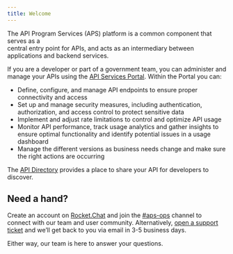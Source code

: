 ```yaml
---
title: Welcome
---
```


The API Program Services (APS) platform is a common component that serves as a  
central entry point for APIs, and acts as an intermediary between applications
and backend services.

If you are a developer or part of a government team, you can administer and
manage your APIs using the [API Services Portal](https://api.gov.bc.ca/). Within
the Portal you can:

- Define, configure, and manage API endpoints to ensure proper connectivity and access
- Set up and manage security measures, including authentication, authorization,
  and access control to protect sensitive data
- Implement and adjust rate limitations to control and optimize API usage
- Monitor API performance, track usage analytics and gather insights to ensure
  optimal functionality and identify potential issues in a usage dashboard
- Manage the different versions as business needs change and make sure the right
  actions are occurring

The [API Directory](https://api.gov.bc.ca/devportal/api-directory) provides a
place to share your API for developers to discover.

## Need a hand?

Create an account on
[Rocket.Chat](https://docs.developer.gov.bc.ca/join-bc-rocket-chat/) and join
the [#aps-ops](https://chat.developer.gov.bc.ca/channel/aps-ops) channel to
connect with our team and user community. Alternatively, [open a support
ticket](https://dpdd.atlassian.net/servicedesk/customer/portal/1/group/2) and
we’ll get back to you via email in 3-5 business days.  

Either way, our team is here to answer your questions.

